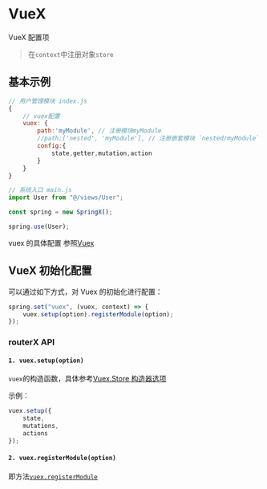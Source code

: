 # VueX

VueX 配置项

> 在`context`中注册对象`store`

## 基本示例

```js
// 用户管理模块 index.js
{
    // vuex配置
    vuex: {
        path:'myModule', // 注册模块myModule
        //path:['nested', 'myModule'], // 注册嵌套模块 `nested/myModule`
        config:{
            state,getter,mutation,action
        }
    }
}
```

```js
// 系统入口 main.js
import User from "@/views/User";

const spring = new SpringX();

spring.use(User);
```

vuex 的具体配置 参照[Vuex](https://vuex.vuejs.org/zh-cn/getting-started.html)

## VueX 初始化配置

可以通过如下方式，对 Vuex 的初始化进行配置：

```js
spring.set("vuex", (vuex, context) => {
    vuex.setup(option).registerModule(option);
});
```

### routerX API

#### `1. vuex.setup(option)`

`vuex`的构造函数，具体参考[Vuex.Store 构造器选项](https://vuex.vuejs.org/zh/api/#vuex-store-%E6%9E%84%E9%80%A0%E5%99%A8%E9%80%89%E9%A1%B9)

示例：

```js
vuex.setup({
    state,
    mutations,
    actions
});
```

#### `2. vuex.registerModule(option)`

即方法[`vuex.registerModule`](https://vuex.vuejs.org/zh/api/#registermodule)
